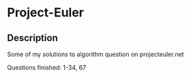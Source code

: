# Project-Euler
## Description
Some of my solutions to algorithm question on projecteuler.net

Questions finished: 1-34, 67
